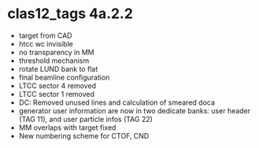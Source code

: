 # clas12_tags 4a.2.2

- target from CAD
- htcc wc invisible
- no transparency in MM
- threshold mechanism
- rotate LUND bank to flat
- final beamline configuration
- LTCC sector 4 removed
- LTCC sector 1 removed
- DC: Removed unused lines and calculation of smeared doca
- generator user information are now in two dedicate banks: user header (TAG 11), and user particle infos (TAG 22)
- MM overlaps with target fixed
- New numbering scheme for CTOF, CND
